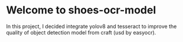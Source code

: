 # Welcome to shoes-ocr-model

In this project, I decided integrate yolov8 and tesseract to improve the quality of object detection model from craft (usd by easyocr).
